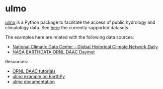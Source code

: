 # ulmo

[ulmo](https://github.com/ulmo-dev/ulmo) is a Python package to facilitate the access of public hydrology and climatology data. See [here](https://github.com/ulmo-dev/ulmo#datasets) the currently supported datasets.

The examples here are related with the following data sources:
- [National Climatic Data Center - Global Historical Climate Network Daily](https://www.ncdc.noaa.gov/ghcn-daily-description)
- [NASA EARTHDATA ORNL DAAC Daymet](https://daymet.ornl.gov/dataaccess.html)


Resources:

- [ORNL DAAC tutorials](https://github.com/ornldaac/pydata#tutorials)
- [ulmo example on EarthPy](http://earthpy.org/ulmo.html)
- [ulmo documentation](http://ulmo.readthedocs.io/en/latest/index.html)
